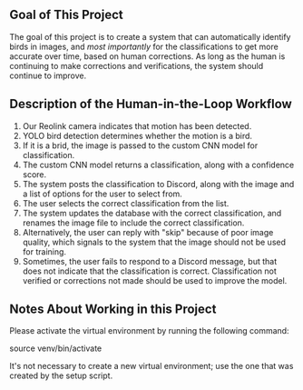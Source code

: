 ## Goal of This Project

The goal of this project is to create a system that can automatically identify birds in images, and *most importantly* for the classifications to get more accurate over time, based on human corrections. As long as the human is continuing to make corrections and verifications, the system should continue to improve.

## Description of the Human-in-the-Loop Workflow

1. Our Reolink camera indicates that motion has been detected.
2. YOLO bird detection determines whether the motion is a bird.
3. If it is a brid, the image is passed to the custom CNN model for classification.
4. The custom CNN model returns a classification, along with a confidence score.
5. The system posts the classification to Discord, along with the image and a list of options for the user to select from.
6. The user selects the correct classification from the list.
7. The system updates the database with the correct classification, and renames the image file to include the correct classification.
8. Alternatively, the user can reply with "skip" because of poor image quality, which signals to the system that the image should not be used for training.
9. Sometimes, the user fails to respond to a Discord message, but that does not indicate that the classification is correct. Classification not verified or corrections not made should be used to improve the model.

## Notes About Working in this Project

Please activate the virtual environment by running the following command:

source venv/bin/activate

It's not necessary to create a new virtual environment; use the one that was created by the setup script.

